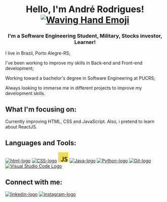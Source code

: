 <h1 align="center">Hello, I'm André Rodrigues! <a href="#"><img src="https://camo.githubusercontent.com/e8e7b06ecf583bc040eb60e44eb5b8e0ecc5421320a92929ce21522dbc34c891/68747470733a2f2f6d656469612e67697068792e636f6d2f6d656469612f6876524a434c467a6361737252346961377a2f67697068792e676966" alt="Waving Hand Emoji" title="Waving Hand" height="40px"></a></h1>


<h3 align="center">I'm a Software Engineering Student, Military, Stocks investor, Learner!</h3>
<p>I live in Brazil, Porto Alegre-RS;</p>
<p>I've been working to improve my skills in Back-end and Front-end development;</p>
<p>Working toward a bachelor's degree in Software Engineering at PUCRS;</p>
<p>Always looking to immerse me in different projects to improve my development skills.</p>


<h2>What I'm focusing on:</h2>
<p>Currently improving HTML, CSS and JavaScript. Also, i pretend to learn about ReactJS.</p>


<h2>Languages and Tools:</h2>

<a href="#"><img src="https://cdn1.iconfinder.com/data/icons/logotypes/32/badge-html-5-256.png" alt="html-logo" title="HTML" height="32px"></a>
<a href="#"><img src="https://cdn1.iconfinder.com/data/icons/logotypes/32/badge-css-3-256.png" alt="CSS-logo" title="CSS3" height="32px"></a>
<a href="#"><img src="https://raw.githubusercontent.com/github/explore/80688e429a7d4ef2fca1e82350fe8e3517d3494d/topics/javascript/javascript.png" alt="JavaScript-logo" title="JavaScript" height="32px"></a>
<a href="#"><img src="https://cdn4.iconfinder.com/data/icons/logos-and-brands/512/181_Java_logo_logos-256.png" alt="Java-logo" title="Java" height="32px"></a>
<a href="#"><img src="https://cdn4.iconfinder.com/data/icons/logos-and-brands/512/267_Python_logo-512.png" alt="Python-logo" title="Python" height="32px"></a>
<a href="#"><img src="https://cdn3.iconfinder.com/data/icons/social-media-2169/24/social_media_social_media_logo_git-512.png" alt="Git-logo" title="Git" height="32px"></a>
<a href="#"><img src="https://github.com/hussainweb/hussainweb/raw/main/icons/vscode.png" alt="Visual Studio Code Logo" title="Visual Studio Code" height="32px"></a>


<h2>Connect with me:</h2>

<a href="https://www.linkedin.com/in/lrandre601/" target="_blank"><img src="https://cdn2.iconfinder.com/data/icons/social-media-applications/64/social_media_applications_14-linkedin-256.png" alt="linkedin-logo" title="Linkedin" height="32px"></a>
<a href="https://www.instagram.com/andreluizzr/" target="_blank"><img src="https://cdn2.iconfinder.com/data/icons/social-media-applications/64/social_media_applications_3-instagram-256.png" alt="instagram-logo" title="Instagram" height="32px"></a>
